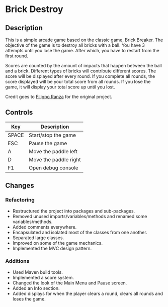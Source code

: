 
# Brick Destroy
## Description
This is a simple arcade game based on the classic game, Brick Breaker. The objective of the game is to destroy all bricks with a ball. You have 3 attempts until you lose the game. After which, you have to restart from the first round.

Scores are counted by the amount of impacts that happen between the ball and a brick. Different types of bricks will contribute different scores. The score will be displayed after every round. If you complete all rounds, the score displayed will be your total score from all rounds. If you lose the game, it will display your total score up until you lost.

Credit goes to [Filippo Ranza](https://github.com/FilippoRanza/Brick_Destroy) for the original project.

## Controls
| Key | Description |
|--|--|
| SPACE | Start/stop the game |
| ESC | Pause the game |
| A | Move the paddle left
| D | Move the paddle right
| F1 | Open debug console

## Changes
### Refactoring
 - Restructured the project into packages and sub-packages.
 - Removed unused imports/variables/methods and renamed some variables/methods.
 - Added comments everywhere.
 - Encapsulated and isolated most of the classes from one another.
 - Separated large classes.
 - Improved on some of the game mechanics.
 - Implemented the MVC design pattern.

### Additions
 - Used Maven build tools.
 - Implemented a score system.
 - Changed the look of the Main Menu and Pause screen.
 - Added an Info section.
 - Added displays for when the player clears a round, clears all rounds and loses the game.
